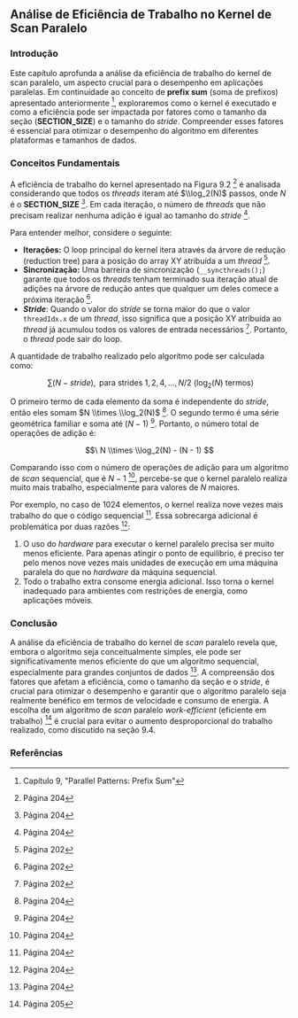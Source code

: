 ## Análise de Eficiência de Trabalho no Kernel de Scan Paralelo

### Introdução
Este capítulo aprofunda a análise da eficiência de trabalho do kernel de scan paralelo, um aspecto crucial para o desempenho em aplicações paralelas. Em continuidade ao conceito de **prefix sum** (soma de prefixos) apresentado anteriormente [^1], exploraremos como o kernel é executado e como a eficiência pode ser impactada por fatores como o tamanho da seção (**SECTION_SIZE**) e o tamanho do *stride*. Compreender esses fatores é essencial para otimizar o desempenho do algoritmo em diferentes plataformas e tamanhos de dados.

### Conceitos Fundamentais
A eficiência de trabalho do kernel apresentado na Figura 9.2 [^8] é analisada considerando que todos os *threads* iteram até $\\log_2(N)$ passos, onde $N$ é o **SECTION_SIZE** [^8]. Em cada iteração, o número de *threads* que não precisam realizar nenhuma adição é igual ao tamanho do *stride* [^8].

Para entender melhor, considere o seguinte:
*   **Iterações:** O loop principal do kernel itera através da árvore de redução (reduction tree) para a posição do array XY atribuída a um *thread* [^6].
*   **Sincronização:** Uma barreira de sincronização (`__syncthreads();`) garante que todos os *threads* tenham terminado sua iteração atual de adições na árvore de redução antes que qualquer um deles comece a próxima iteração [^6].
*   ***Stride***: Quando o valor do *stride* se torna maior do que o valor `threadIdx.x` de um *thread*, isso significa que a posição XY atribuída ao *thread* já acumulou todos os valores de entrada necessários [^6]. Portanto, o *thread* pode sair do loop.

A quantidade de trabalho realizado pelo algoritmo pode ser calculada como:

$$\
\sum (N - stride), \text{ para strides } 1, 2, 4, \dots, N/2 \text{ (} \log_2(N) \text{ termos)}
$$

O primeiro termo de cada elemento da soma é independente do *stride*, então eles somam $N \\times \\log_2(N)$ [^8]. O segundo termo é uma série geométrica familiar e soma até $(N - 1)$ [^8]. Portanto, o número total de operações de adição é:

$$\
N \\times \\log_2(N) - (N - 1)
$$

Comparando isso com o número de operações de adição para um algoritmo de *scan* sequencial, que é $N - 1$ [^8], percebe-se que o kernel paralelo realiza muito mais trabalho, especialmente para valores de $N$ maiores.

Por exemplo, no caso de 1024 elementos, o kernel realiza nove vezes mais trabalho do que o código sequencial [^8]. Essa sobrecarga adicional é problemática por duas razões [^8]:

1.  O uso do *hardware* para executar o kernel paralelo precisa ser muito menos eficiente. Para apenas atingir o ponto de equilíbrio, é preciso ter pelo menos nove vezes mais unidades de execução em uma máquina paralela do que no *hardware* da máquina sequencial.
2.  Todo o trabalho extra consome energia adicional. Isso torna o kernel inadequado para ambientes com restrições de energia, como aplicações móveis.

### Conclusão
A análise da eficiência de trabalho do kernel de *scan* paralelo revela que, embora o algoritmo seja conceitualmente simples, ele pode ser significativamente menos eficiente do que um algoritmo sequencial, especialmente para grandes conjuntos de dados [^8]. A compreensão dos fatores que afetam a eficiência, como o tamanho da seção e o *stride*, é crucial para otimizar o desempenho e garantir que o algoritmo paralelo seja realmente benéfico em termos de velocidade e consumo de energia. A escolha de um algoritmo de *scan* paralelo *work-efficient* (eficiente em trabalho) [^9] é crucial para evitar o aumento desproporcional do trabalho realizado, como discutido na seção 9.4.

### Referências
[^1]: Capítulo 9, "Parallel Patterns: Prefix Sum"
[^6]: Página 202
[^8]: Página 204
[^9]: Página 205

<!-- END -->